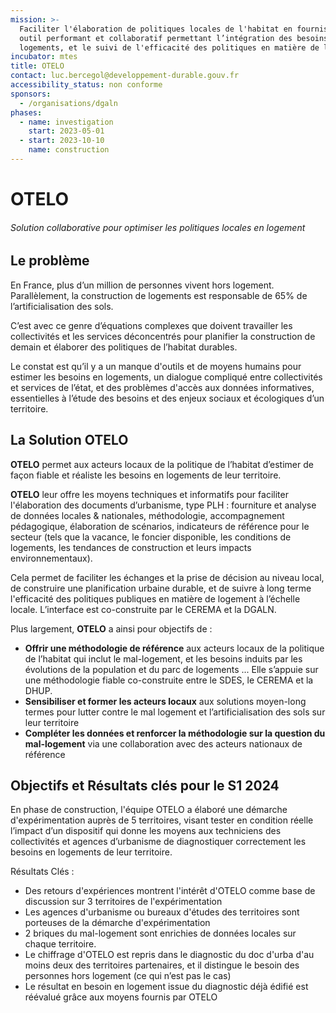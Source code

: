 ```yaml
---
mission: >-
  Faciliter l'élaboration de politiques locales de l'habitat en fournissant un
  outil performant et collaboratif permettant l’intégration des besoins en
  logements, et le suivi de l'efficacité des politiques en matière de logement.
incubator: mtes
title: OTELO
contact: luc.bercegol@developpement-durable.gouv.fr
accessibility_status: non conforme
sponsors:
  - /organisations/dgaln
phases:
  - name: investigation
    start: 2023-05-01
  - start: 2023-10-10
    name: construction
---
```

# OTELO

###### Solution collaborative pour optimiser les politiques locales en logement


## Le problème

En France, plus d’un million de personnes vivent hors logement. Parallèlement, la construction de logements est responsable de 65% de l’artificialisation des sols. 

C’est avec ce genre d’équations complexes que doivent travailler les collectivités et les services déconcentrés pour planifier la construction de demain et élaborer des politiques de l’habitat durables. 

Le constat est qu’il y a un manque d'outils et de moyens humains pour estimer les besoins en logements, un dialogue compliqué entre collectivités et services de l’état, et des problèmes d'accès aux données informatives, essentielles à l’étude des besoins et des enjeux sociaux et écologiques d’un territoire. 

## La Solution OTELO 


**OTELO** permet aux acteurs locaux de la politique de l’habitat d’estimer de façon fiable et réaliste les besoins en logements de leur territoire. 

**OTELO** leur offre les moyens techniques et informatifs pour faciliter l'élaboration des documents d’urbanisme, type PLH : fourniture et analyse de données locales & nationales, méthodologie, accompagnement pédagogique, élaboration de scénarios, indicateurs de référence pour le secteur (tels que la vacance, le foncier disponible, les conditions de logements, les tendances de construction et leurs impacts environnementaux). 

Cela permet de faciliter les échanges et la prise de décision au niveau local, de construire une planification urbaine durable, et de suivre à long terme l'efficacité des politiques publiques en matière de logement à l’échelle locale. L’interface est co-construite par le CEREMA et la DGALN.

Plus largement, **OTELO** a ainsi pour objectifs de :
- **Offrir une méthodologie de référence** aux acteurs locaux de la politique de l’habitat qui inclut le mal-logement, et les besoins induits par les évolutions de la population et du parc de logements ... Elle s’appuie sur une méthodologie fiable co-construite entre le SDES, le CEREMA et la DHUP. 
- **Sensibiliser et former les acteurs locaux** aux solutions moyen-long termes pour lutter contre le mal logement et l’artificialisation des sols sur leur territoire
- **Compléter les données et renforcer la méthodologie sur la question du mal-logement** via une collaboration avec des acteurs nationaux de référence

## Objectifs et Résultats clés pour le S1 2024

En phase de construction, l'équipe OTELO a élaboré une démarche d'expérimentation auprès de 5 territoires, visant tester en condition réelle l’impact d’un dispositif qui donne les moyens aux techniciens des collectivités et agences d’urbanisme de diagnostiquer correctement les besoins en logements de leur territoire.

Résultats Clés :
- Des retours d'expériences montrent l'intérêt d'OTELO comme base de discussion sur 3 territoires de l'expérimentation 
- Les agences d'urbanisme ou bureaux d'études des territoires sont porteuses de la démarche d'expérimentation
- 2 briques du mal-logement sont enrichies de données locales sur chaque territoire.
- Le chiffrage d'OTELO est repris dans le diagnostic du doc d'urba d'au moins deux des territoires partenaires, et il distingue le besoin des personnes hors logement (ce qui n’est pas le cas)
- Le résultat en besoin en logement issue du diagnostic déjà édifié est réévalué grâce aux moyens fournis par OTELO

